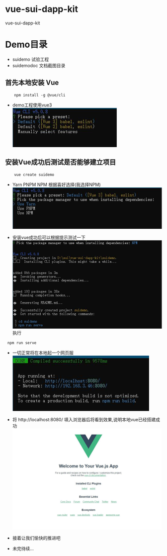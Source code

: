 # vue-sui-dapp-kit
vue-sui-dapp-kit

# Demo目录 
* suidemo 试验工程
* suidemodoc 文档截图目录

## 首先本地安装 Vue
```
    npm install -g @vue/cli
```

* demo工程使用vue3  
![vue3和vue2的选择](./suidemodoc/step1.jpg "步骤1")


## 安装Vue成功后测试是否能够建立项目
```
    vue create suidemo
```


* Yarn PNPM NPM 根据喜好选择(我选择NPM)  
![Yarn PNPM NPM](./suidemodoc/step2.jpg "步骤2")

* 安装vue成功后可以根据提示测试一下  
![测试命令行](./suidemodoc/step2-1.jpg "步骤3")
执行
```
 npm run serve
```

* 一切正常将在本地起一个网页服  
![本地网页服](./suidemodoc/step3.jpg "步骤4")

* 将 http://localhost:8080/ 填入浏览器后将看到效果,说明本地vue已经搭建成功  
![本地页面](./suidemodoc/stepOver.jpg)

* 接着让我们愉快的推进吧  
* 未完待续...  

